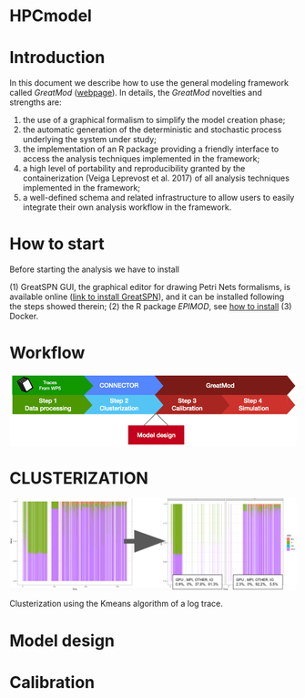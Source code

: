 # HPCmodel

# Introduction

In this document we describe how to use the general modeling framework called *GreatMod* ([webpage](https://qbioturin.github.io/epimod/)). In
details, the *GreatMod* novelties and strengths are:

1.  the use of a graphical formalism to simplify the model creation
    phase;
2.  the automatic generation of the deterministic and stochastic process
    underlying the system under study;
3.  the implementation of an R package providing a friendly interface to
    access the analysis techniques implemented in the framework;
4.  a high level of portability and reproducibility granted by the
    containerization (Veiga Leprevost et al. 2017) of all analysis
    techniques implemented in the framework;
5.  a well-defined schema and related infrastructure to allow users to
    easily integrate their own analysis workflow in the framework.

# How to start

Before starting the analysis we have to install 

  (1) GreatSPN GUI, the graphical editor for drawing Petri Nets formalisms, is
available online ([link to install GreatSPN](http://www.di.unito.it/~amparore/mc4cslta/editor.html)), and
it can be installed following the steps showed therein;
  (2) the R package *EPIMOD*, see [how to install](https://qbioturin.github.io/epimod/HowInstall/)
  (3) Docker.

# Workflow

<img src="./FiguresReadME/Workflow.png" class="center" style="display: block; margin: auto;" />


# CLUSTERIZATION

<img src="./FiguresReadME/kmeans.png" class="center" style="display: block; margin: auto;" />
<p class="caption">
Clusterization using the Kmeans algorithm of a log trace.
</p>

# Model design


# Calibration

